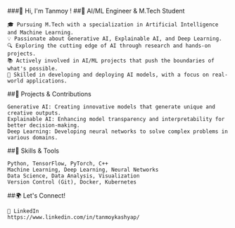 ###👋 Hi, I'm Tanmoy !
##🌟 AI/ML Engineer & M.Tech Student

    🎓 Pursuing M.Tech with a specialization in Artificial Intelligence and Machine Learning.
    💡 Passionate about Generative AI, Explainable AI, and Deep Learning.
    🔍 Exploring the cutting edge of AI through research and hands-on projects.
    📚 Actively involved in AI/ML projects that push the boundaries of what's possible.
    🤖 Skilled in developing and deploying AI models, with a focus on real-world applications.

##🚀 Projects & Contributions

    Generative AI: Creating innovative models that generate unique and creative outputs.
    Explainable AI: Enhancing model transparency and interpretability for better decision-making.
    Deep Learning: Developing neural networks to solve complex problems in various domains.

##💼 Skills & Tools

    Python, TensorFlow, PyTorch, C++
    Machine Learning, Deep Learning, Neural Networks
    Data Science, Data Analysis, Visualization
    Version Control (Git), Docker, Kubernetes

##🌍 Let's Connect!

    💼 LinkedIn
    https://www.linkedin.com/in/tanmoykashyap/

